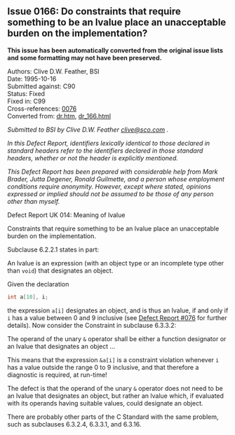 ## Issue 0166: Do constraints that require something to be an lvalue place an unacceptable burden on the implementation?

**This issue has been automatically converted from the original issue lists and some formatting may not have been preserved.**

Authors: Clive D.W. Feather, BSI  
Date: 1995-10-16  
Submitted against: C90  
Status: Fixed  
Fixed in: C99  
Cross-references: [0076](issue0076.md)  
Converted from: [dr.htm](https://www.open-std.org/jtc1/sc22/wg14/www/docs/dr.htm), [dr_166.html](https://www.open-std.org/jtc1/sc22/wg14/www/docs/dr_166.html)

*Submitted to BSI by Clive D.W. Feather clive@sco.com .*

*In this Defect Report, identifiers lexically identical to those declared in
standard headers refer to the identifiers declared in those standard headers,
whether or not the header is explicitly mentioned.*

*This Defect Report has been prepared with considerable help from Mark Brader,
Jutta Degener, Ronald Guilmette, and a person whose employment conditions
require anonymity. However, except where stated, opinions expressed or implied
should not be assumed to be those of any person other than myself.*

Defect Report UK 014: Meaning of lvalue

Constraints that require something to be an lvalue place an unacceptable burden
on the implementation.

Subclause 6.2.2.1 states in part:

An lvalue is an expression (with an object type or an incomplete type other than
`void`) that designates an object.

Given the declaration

```c
int a[10], i;
```

the expression `a[i]` designates an object, and is thus an lvalue, if and only
if `i` has a value between 0 and 9 inclusive (see [Defect Report
#076](issue0076.md) for further details). Now consider the Constraint in subclause
6.3.3.2:

The operand of the unary `&` operator shall be either a function designator or
an lvalue that designates an object ...

This means that the expression `&a[i]` is a constraint violation whenever `i`
has a value outside the range 0 to 9 inclusive, and that therefore a diagnostic
is required, at run-time!

The defect is that the operand of the unary `&` operator does not need to be an
lvalue that designates an object, but rather an lvalue which, if evaluated with
its operands having suitable values, could designate an object.

There are probably other parts of the C Standard with the same problem, such as
subclauses 6.3.2.4, 6.3.3.1, and 6.3.16.
